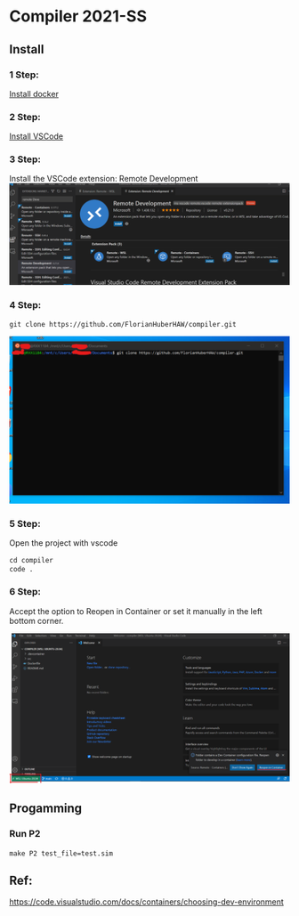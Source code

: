 # Compiler 2021-SS

## Install

### 1 Step:
[Install docker](https://docs.docker.com/get-docker/)

### 2 Step:
[Install VSCode](https://code.visualstudio.com/download)

### 3 Step:
Install the VSCode extension: Remote Development
![Screenshot](remote_development.png)

### 4 Step:
```console
git clone https://github.com/FlorianHuberHAW/compiler.git
```
![Screenshot](git_clone.png)

### 5 Step:
Open the project with vscode
```console
cd compiler
code .
```
### 6 Step:
Accept the option to Reopen in Container or set it manually in the left bottom corner.

![Screenshot](open_project.png)

## Progamming

### Run P2
```console
make P2 test_file=test.sim
```

## Ref:
https://code.visualstudio.com/docs/containers/choosing-dev-environment
